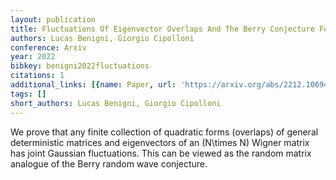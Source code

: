 ```yaml
---
layout: publication
title: Fluctuations Of Eigenvector Overlaps And The Berry Conjecture For Wigner Matrices
authors: Lucas Benigni, Giorgio Cipolloni
conference: Arxiv
year: 2022
bibkey: benigni2022fluctuations
citations: 1
additional_links: [{name: Paper, url: 'https://arxiv.org/abs/2212.10694'}]
tags: []
short_authors: Lucas Benigni, Giorgio Cipolloni
---
```

We prove that any finite collection of quadratic forms (overlaps) of general
deterministic matrices and eigenvectors of an \(N\times N\) Wigner matrix has
joint Gaussian fluctuations. This can be viewed as the random matrix analogue
of the Berry random wave conjecture.